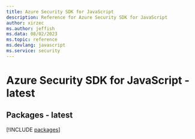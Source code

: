 ```yaml
---
title: Azure Security SDK for JavaScript
description: Reference for Azure Security SDK for JavaScript
author: xirzec
ms.author: jeffish
ms.data: 08/02/2023
ms.topic: reference
ms.devlang: javascript
ms.service: security
---
```

# Azure Security SDK for JavaScript - latest
## Packages - latest
[!INCLUDE [packages](security-index.md)]